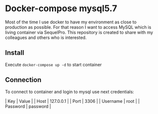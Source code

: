 # Docker-compose mysql5.7

Most of the time I use docker to have my environment as close to production as
possible. For that reason I want to access MySQL which is living container via
SequelPro. This repository is created to share with my colleagues and others 
who is interested.

## Install

Execute `docker-compose up -d` to start container

## Connection

To connect to container and login to mysql use next credentials:

| Key      | Value     |
| Host     | 127.0.0.1 |
| Port     | 3306      |
| Username | root      |
| Password | password  |
